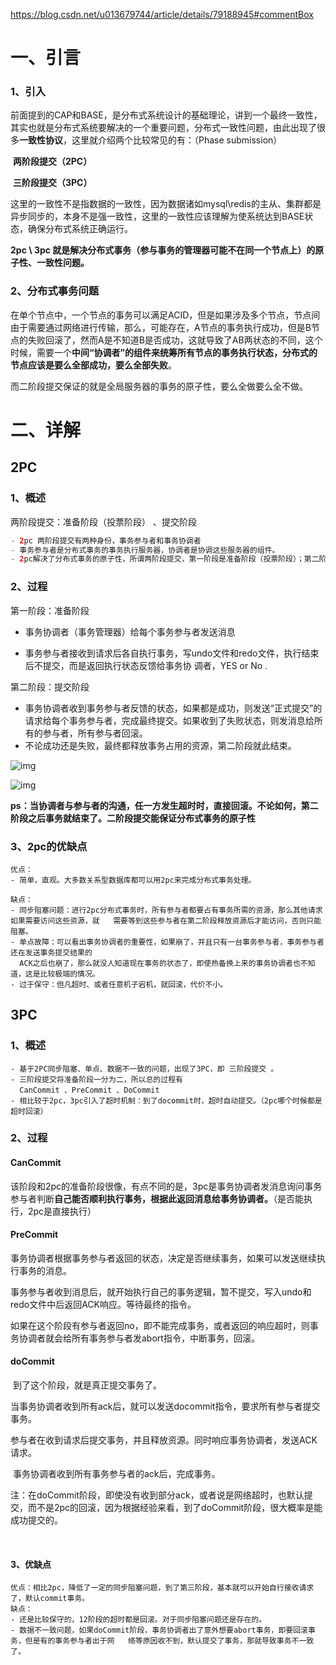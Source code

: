 

https://blog.csdn.net/u013679744/article/details/79188945#commentBox

# 一、引言

### 1、引入

前面提到的CAP和BASE，是分布式系统设计的基础理论，讲到一个最终一致性，其实也就是分布式系统要解决的一个重要问题，分布式一致性问题，由此出现了很多**一致性协议**，这里就介绍两个比较常见的有：（Phase submission）

​	**两阶段提交（2PC）**

​	**三阶段提交（3PC）**

这里的一致性不是指数据的一致性，因为数据诸如mysql\redis的主从、集群都是异步同步的，本身不是强一致性，这里的一致性应该理解为使系统达到BASE状态，确保分布式系统正确运行。

**2pc \ 3pc 就是解决分布式事务（参与事务的管理器可能不在同一个节点上）的原子性、一致性问题。**



### 2、分布式事务问题

​	在单个节点中，一个节点的事务可以满足ACID，但是如果涉及多个节点，节点间由于需要通过网络进行传输，那么，可能存在，A节点的事务执行成功，但是B节点的失败回滚了，然而A是不知道B是否成功，这就导致了AB两状态的不同，这个时候，需要一个**中间“协调者”的组件来统筹所有节点的事务执行状态，分布式的节点应该是要么全部成功，要么全部失败**。

​	而二阶段提交保证的就是全局服务器的事务的原子性，要么全做要么全不做。





# 二、详解



## 2PC



### 1、概述

两阶段提交：准备阶段（投票阶段） 、提交阶段

```java
- 2pc 两阶段提交有两种身份，事务参与者和事务协调者
- 事务参与者是分布式事务的事务执行服务器，协调者是协调这些服务器的组件。
- 2pc解决了分布式事务的原子性，所谓两阶段提交，第一阶段是准备阶段（投票阶段）；第二阶段提交阶段。
```



### 2、过程

第一阶段：准备阶段

- 事务协调者（事务管理器）给每个事务参与者发送消息    

- 事务参与者接收到请求后各自执行事务，写undo文件和redo文件，执行结束后不提交，而是返回执行状态反馈给事务协    调者，YES or No .

第二阶段：提交阶段

- 事务协调者收到事务参与者反馈的状态，如果都是成功，则发送“正式提交”的请求给每个事务参与者，完成最终提交。如果收到了失败状态，则发消息给所有的参与者，所有参与者回滚。
- 不论成功还是失败，最终都释放事务占用的资源，第二阶段就此结束。

![img](https://img-blog.csdn.net/20180131153947821?watermark/2/text/aHR0cDovL2Jsb2cuY3Nkbi5uZXQvdTAxMzY3OTc0NA==/font/5a6L5L2T/fontsize/400/fill/I0JBQkFCMA==/dissolve/70/gravity/SouthEast)

![img](https://img-blog.csdn.net/20180131154221939?watermark/2/text/aHR0cDovL2Jsb2cuY3Nkbi5uZXQvdTAxMzY3OTc0NA==/font/5a6L5L2T/fontsize/400/fill/I0JBQkFCMA==/dissolve/70/gravity/SouthEast)



**ps：当协调者与参与者的沟通，任一方发生超时时，直接回滚。不论如何，第二阶段之后事务就结束了。二阶段提交能保证分布式事务的原子性**



### 3、2pc的优缺点

```
优点：
- 简单，直观。大多数关系型数据库都可以用2pc来完成分布式事务处理。

缺点：
- 同步阻塞问题：进行2pc分布式事务时，所有参与者都要占有事务所需的资源，那么其他请求如果需要访问这些资源，就   需要等到这些参与者在第二阶段释放资源后才能访问，否则只能阻塞。
- 单点故障：可以看出事务协调者的重要性，如果崩了，并且只有一台事务参与者，事务参与者还在发送事务提交结果的 
  ACK之后也崩了，那么就没人知道现在事务的状态了，即使热备换上来的事务协调者也不知道，这是比较极端的情况。
- 过于保守：但凡超时、或者任意机子宕机，就回滚，代价不小。
```







## 3PC

### 1、概述

```
- 基于2PC同步阻塞、单点、数据不一致的问题，出现了3PC，即 三阶段提交 。
- 三阶段提交将准备阶段一分为二，所以总的过程有 
  CanCommit 、PreCommit 、DoCommit
- 相比较于2pc，3pc引入了超时机制：到了docommit时，超时自动提交。（2pc哪个时候都是超时回滚）
```



### 2、过程

#### CanCommit

​	该阶段和2pc的准备阶段很像，有点不同的是，3pc是事务协调者发消息询问事务参与者判断**自己能否顺利执行事务，根据此返回消息给事务协调者。**（是否能执行，2pc是直接执行）

#### PreCommit

​	事务协调者根据事务参与者返回的状态，决定是否继续事务，如果可以发送继续执行事务的消息。

​	事务参与者收到消息后，就开始执行自己的事务逻辑，暂不提交，写入undo和redo文件中后返回ACK响应。等待最终的指令。

​	如果在这个阶段有参与者返回no，即不能完成事务，或者返回的响应超时，则事务协调者就会给所有事务参与者发abort指令，中断事务，回滚。



#### doCommit

​	到了这个阶段，就是真正提交事务了。

​	当事务协调者收到所有ack后，就可以发送docommit指令，要求所有参与者提交事务。

​	参与者在收到请求后提交事务，并且释放资源。同时响应事务协调者，发送ACK请求。

​	事务协调者收到所有事务参与者的ack后，完成事务。



注：在doCommit阶段，即使没有收到部分ack，或者说是网络超时，也默认提交，而不是2pc的回滚，因为根据经验来看，到了doCommit阶段，很大概率是能成功提交的。

​	

#### 3、优缺点

```
优点：相比2pc，降低了一定的同步阻塞问题，到了第三阶段，基本就可以开始自行接收请求了，默认commit事务。
缺点：
- 还是比较保守的，12阶段的超时都是回滚。对于同步阻塞问题还是存在的。
- 数据不一致问题，如果doCommit阶段，事务协调者出了意外想要abort事务，即要回滚事务，但是有的事务参与者出于网   络等原因收不到，默认提交了事务，那就导致事务不一致了。
```


